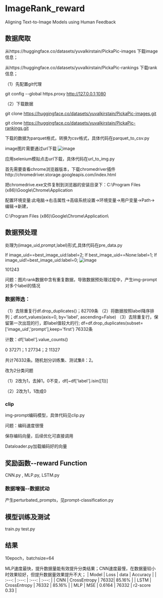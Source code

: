 # ImageRank_reward
Aligning Text-to-Image Models using Human Feedback
## 数据爬取
从https://huggingface.co/datasets/yuvalkirstain/PickaPic-images 下载image信息；

从https://huggingface.co/datasets/yuvalkirstain/PickaPic-rankings 下载rank信息；

（1）先配置git代理

git config --global https.proxy http://127.0.0.1:1080

（2）下载数据

git clone https://huggingface.co/datasets/yuvalkirstain/PickaPic-images.git

git clone https://huggingface.co/datasets/yuvalkirstain/PickaPic-rankings.git

下载的数据为parquet格式，转换为csv格式，具体代码在parquet_to_csv.py

image图片需要通过url下载
![image](https://github.com/zueliye/ImageRank_reward/assets/92658543/2ac26b25-1389-4528-b5f0-da2bdd594f52)

应用selenium模拟点击url下载，具体代码在url_to_img.py

首先需要查看chrome浏览器版本，下载chromedriver插件http://chromedriver.storage.googleapis.com/index.html

把chromedrive.exe文件复制到浏览器的安装目录下：C:\Program Files (x86)\Google\Chrome\Application

配置环境变量:此电脑→右击属性→高级系统设置→环境变量→用户变量→Path→编辑→新建，

C:\Program Files (x86)\Google\Chrome\Application\

## 数据预处理
处理为(image_uid,prompt,label)形式,具体代码在pre_data.py

If image_uid==best_image_uid:label=2;
If best_image_uid==None:label=1;
If image_uid!=best_image_uid:label=0;
![image](https://github.com/zueliye/ImageRank_reward/assets/92658543/3c0e3455-f5c4-4e1e-a356-8adf1b58b6fd)

101243

问题：图片rank数据中含有重复数据，导致数据预处理过程中，产生img-prompt对多个label的情况

### 数据筛选：

（1）去除重复行df.drop_duplicates()；82709条
（2）将数据按照label降序排列；df.sort_values(axis=0, by='label', ascending=False)
（3）去除重复行，保留第一次出现的行，即label值较大的行; 
df=df.drop_duplicates(subset=['image_uid','prompt'],keep='first') 76332条

计数：df['label'].value_counts()

0    37271；1    27734；2    11327

共计76332条。随机划分训练集、测试集8：2。

改为2分类问题

（1）2改为1，去掉1，0不变，df[~df['label'].isin([1])]

（2）2改为1，1改成0

### clip
img-prompt编码模型，具体代码见clip.py

问题：编码速度很慢

保存编码向量，后续优化可直接调用

Dataloader.py加载编码好的向量

## 奖励函数--reward Function
CNN.py , MLP.py, LSTM.py

### 数据增强--数据扰动
产生perturbated_prompts，见prompt-classification.py
## 模型训练及测试
train.py test.py
## 结果
10epoch，batchsize=64

MLP速度最快，提升数据量能有效提升分类结果；CNN速度最慢，在数据量较小时效果较好，但提升数据量效果提升不大；
| Model | Loss | data | Accuracy |
| :---: | :---: | :---: | :---: |
| CNN | CrossEntropy | 76332| 85.16% |
| LSTM | CrossEntropy | 76332 | 85.16% |
| MLP | MSE | 0.6164 | 76332 | r2-score 0.33 |
